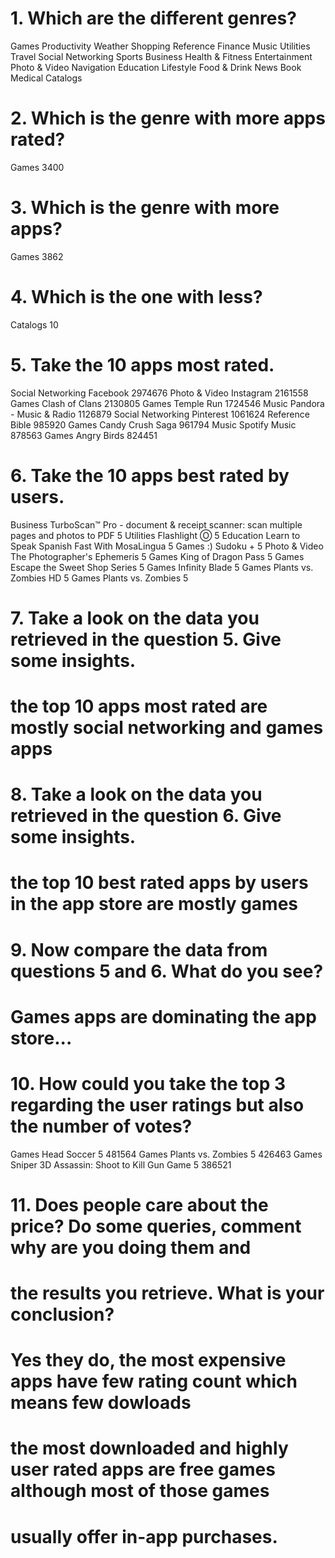 # 1. Which are the different genres?
Games
Productivity
Weather
Shopping
Reference
Finance
Music
Utilities
Travel
Social Networking
Sports
Business
Health & Fitness
Entertainment
Photo & Video
Navigation
Education
Lifestyle
Food & Drink
News
Book
Medical
Catalogs

# 2. Which is the genre with more apps rated?
Games	3400

# 3. Which is the genre with more apps?
Games	3862

# 4. Which is the one with less?
Catalogs	10

# 5. Take the 10 apps most rated.
Social Networking	Facebook	2974676
Photo & Video	Instagram	2161558
Games	Clash of Clans	2130805
Games	Temple Run	1724546
Music	Pandora - Music & Radio	1126879
Social Networking	Pinterest	1061624
Reference	Bible	985920
Games	Candy Crush Saga	961794
Music	Spotify Music	878563
Games	Angry Birds	824451

# 6. Take the 10 apps best rated by users.
Business	TurboScan™ Pro - document & receipt scanner: scan multiple pages and photos to PDF	5
Utilities	Flashlight Ⓞ	5
Education	Learn to Speak Spanish Fast With MosaLingua	5
Games	:) Sudoku +	5
Photo & Video	The Photographer's Ephemeris	5
Games	King of Dragon Pass	5
Games	Escape the Sweet Shop Series	5
Games	Infinity Blade	5
Games	Plants vs. Zombies HD	5
Games	Plants vs. Zombies	5

# 7. Take a look on the data you retrieved in the question 5. Give some insights.
# the top 10 apps most rated are mostly social networking and games apps

# 8. Take a look on the data you retrieved in the question 6. Give some insights.
# the top 10 best rated apps by users in the app store are mostly games

# 9. Now compare the data from questions 5 and 6. What do you see?
# Games apps are dominating the app store...

# 10. How could you take the top 3 regarding the user ratings but also the number of votes?
Games	Head Soccer	5	481564
Games	Plants vs. Zombies	5	426463
Games	Sniper 3D Assassin: Shoot to Kill Gun Game	5	386521

# 11. Does people care about the price? Do some queries, comment why are you doing them and
# the results you retrieve. What is your conclusion?
# Yes they do, the most expensive apps have few rating count which means few dowloads
# the most downloaded and highly user rated apps are free games although most of those games
# usually offer in-app purchases.
